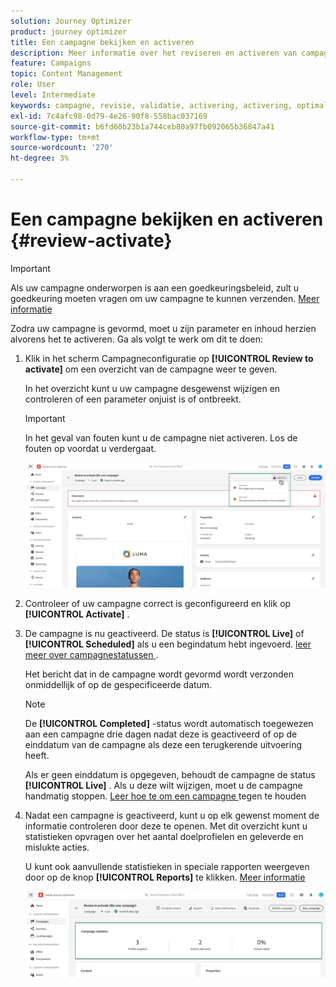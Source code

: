 ```yaml
---
solution: Journey Optimizer
product: journey optimizer
title: Een campagne bekijken en activeren
description: Meer informatie over het reviseren en activeren van campagnes in Journey Optimizer
feature: Campaigns
topic: Content Management
role: User
level: Intermediate
keywords: campagne, revisie, validatie, activering, activering, optimaliseren
exl-id: 7c4afc98-0d79-4e26-90f8-558bac037169
source-git-commit: b6fd60b23b1a744ceb80a97fb092065b36847a41
workflow-type: tm+mt
source-wordcount: '270'
ht-degree: 3%

---
```


# Een campagne bekijken en activeren {#review-activate}

>[!IMPORTANT]
>
> Als uw campagne onderworpen is aan een goedkeuringsbeleid, zult u goedkeuring moeten vragen om uw campagne te kunnen verzenden. [Meer informatie](../test-approve/gs-approval.md)

Zodra uw campagne is gevormd, moet u zijn parameter en inhoud herzien alvorens het te activeren. Ga als volgt te werk om dit te doen:

1. Klik in het scherm Campagneconfiguratie op **[!UICONTROL Review to activate]** om een overzicht van de campagne weer te geven.

   In het overzicht kunt u uw campagne desgewenst wijzigen en controleren of een parameter onjuist is of ontbreekt.

   >[!IMPORTANT]
   >
   >In het geval van fouten kunt u de campagne niet activeren. Los de fouten op voordat u verdergaat.

   ![](assets/create-campaign-alerts.png)

1. Controleer of uw campagne correct is geconfigureerd en klik op **[!UICONTROL Activate]** .

1. De campagne is nu geactiveerd. De status is **[!UICONTROL Live]** of **[!UICONTROL Scheduled]** als u een begindatum hebt ingevoerd. [ leer meer over campagnestatussen ](get-started-with-campaigns.md#statuses).

   Het bericht dat in de campagne wordt gevormd wordt verzonden onmiddellijk of op de gespecificeerde datum.

   >[!NOTE]
   >
   >De **[!UICONTROL Completed]** -status wordt automatisch toegewezen aan een campagne drie dagen nadat deze is geactiveerd of op de einddatum van de campagne als deze een terugkerende uitvoering heeft.
   >
   >Als er geen einddatum is opgegeven, behoudt de campagne de status **[!UICONTROL Live]** . Als u deze wilt wijzigen, moet u de campagne handmatig stoppen. [ Leer hoe te om een campagne ](modify-stop-campaign.md) tegen te houden

1. Nadat een campagne is geactiveerd, kunt u op elk gewenst moment de informatie controleren door deze te openen. Met dit overzicht kunt u statistieken opvragen over het aantal doelprofielen en geleverde en mislukte acties.

   U kunt ook aanvullende statistieken in speciale rapporten weergeven door op de knop **[!UICONTROL Reports]** te klikken. [Meer informatie](../reports/campaign-global-report-cja.md)

   ![](assets/create-campaign-summary.png)
